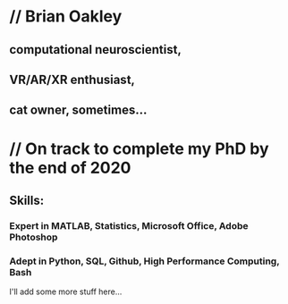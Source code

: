 # // Brian Oakley

## computational neuroscientist,
## VR/AR/XR enthusiast,
## cat owner, sometimes...
  
  
# // On track to complete my PhD by the end of 2020  
  
## Skills:
### Expert in MATLAB, Statistics, Microsoft Office, Adobe Photoshop
### Adept in Python, SQL, Github, High Performance Computing, Bash
  
  
  
I'll add some more stuff here...
